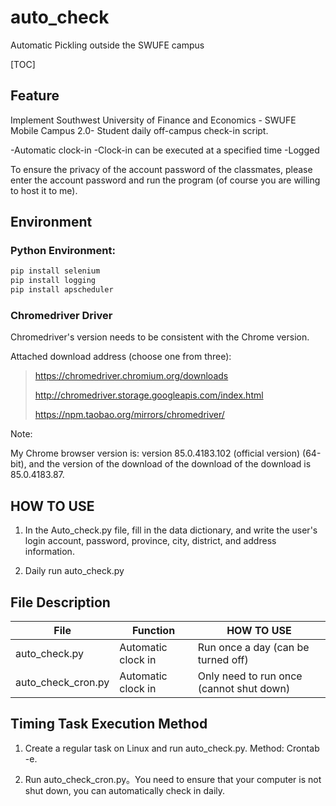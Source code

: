 # auto_check
Automatic Pickling outside the SWUFE campus

[TOC]

## Feature

Implement Southwest University of Finance and Economics - SWUFE Mobile Campus 2.0- Student daily off-campus check-in script.

-Automatic clock-in
-Clock-in can be executed at a specified time
-Logged

To ensure the privacy of the account password of the classmates, please enter the account password and run the program (of course you are willing to host it to me).



## Environment

### Python Environment:

```python
pip install selenium
pip install logging
pip install apscheduler
```

### Chromedriver Driver

Chromedriver's version needs to be consistent with the Chrome version.

Attached download address (choose one from three):

> https://chromedriver.chromium.org/downloads
>
> http://chromedriver.storage.googleapis.com/index.html
>
> https://npm.taobao.org/mirrors/chromedriver/

Note:

My Chrome browser version is: version 85.0.4183.102 (official version) (64-bit), and the version of the download of the download of the download is 85.0.4183.87.

## HOW TO USE

1. In the Auto_check.py file, fill in the data dictionary, and write the user's login account, password, province, city, district, and address information.


2. Daily run auto_check.py

## File Description

| File             | Function     | HOW TO USE                 |
| ------------------ | -------- | ------------------------ |
| auto_check.py      | Automatic clock in | Run once a day (can be turned off)   |
| auto_check_cron.py | Automatic clock in | Only need to run once (cannot shut down)  |

## Timing Task Execution Method

1. Create a regular task on Linux and run auto_check.py. Method: Crontab -e.

2. Run auto_check_cron.py。You need to ensure that your computer is not shut down, you can automatically check in daily.

     
